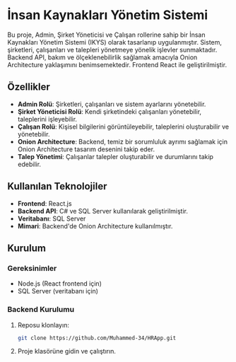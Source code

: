 # İnsan Kaynakları Yönetim Sistemi
 
Bu proje, Admin, Şirket Yöneticisi ve Çalışan rollerine sahip bir İnsan Kaynakları Yönetim Sistemi (IKYS) olarak tasarlanıp uygulanmıştır. Sistem, şirketleri, çalışanları ve talepleri yönetmeye yönelik işlevler sunmaktadır. Backend API, bakım ve ölçeklenebilirlik sağlamak amacıyla Onion Architecture yaklaşımını benimsemektedir. Frontend React ile geliştirilmiştir.
 
## Özellikler
 
- **Admin Rolü**: Şirketleri, çalışanları ve sistem ayarlarını yönetebilir.
- **Şirket Yöneticisi Rolü**: Kendi şirketindeki çalışanları yönetebilir, taleplerini işleyebilir.
- **Çalışan Rolü**: Kişisel bilgilerini görüntüleyebilir, taleplerini oluşturabilir ve yönetebilir.
- **Onion Architecture**: Backend, temiz bir sorumluluk ayrımı sağlamak için Onion Architecture tasarım desenini takip eder.
- **Talep Yönetimi**: Çalışanlar talepler oluşturabilir ve durumlarını takip edebilir.
 
## Kullanılan Teknolojiler
 
- **Frontend**: React.js
- **Backend API**: C# ve SQL Server kullanılarak geliştirilmiştir.
- **Veritabanı**: SQL Server
- **Mimari**: Backend'de Onion Architecture kullanılmıştır.
 
## Kurulum
 
### Gereksinimler
 
- Node.js (React frontend için)
- SQL Server (veritabanı için)
 
### Backend Kurulumu
 
1. Reposu klonlayın:
   ```bash
   git clone https://github.com/Muhammed-34/HRApp.git

2. Proje klasörüne gidin ve çalıştırın.
